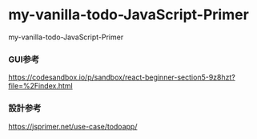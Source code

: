 # my-vanilla-todo-JavaScript-Primer

my-vanilla-todo-JavaScript-Primer

### GUI参考

https://codesandbox.io/p/sandbox/react-beginner-section5-9z8hzt?file=%2Findex.html

### 設計参考

https://jsprimer.net/use-case/todoapp/
